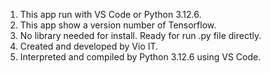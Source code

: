 1) This app run with VS Code or Python 3.12.6.
2) This app show a version number of Tensorflow.
3) No library needed for install. Ready for run .py file directly.
4) Created and developed by Vio IT.
5) Interpreted and compiled by Python 3.12.6 using VS Code.

